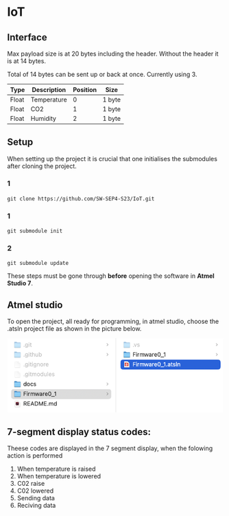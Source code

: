 # IoT

## Interface

Max payload size is at 20 bytes including the header.
Without the header it is at 14 bytes.

Total of 14 bytes can be sent up or back at once.
Currently using 3.

| Type  | Description | Position | Size   |
| ----- | ----------- | -------- | ------ |
| Float | Temperature | 0        | 1 byte |
| Float | CO2         | 1        | 1 byte |
| Float | Humidity    | 2        | 1 byte |

## Setup

When setting up the project it is crucial that one initialises the submodules after cloning the project.

### 1

```git
git clone https://github.com/SW-SEP4-S23/IoT.git
```

### 1

```git
git submodule init
```

### 2

```git
git submodule update
```

These steps must be gone through **before** opening the software in **Atmel Studio 7**.

## Atmel studio

To open the project, all ready for programming, in atmel studio, choose the .atsln project file as shown in the picture below.

![example](docs/pic/exampleImg.jpg)

## 7-segment display status codes:

Theese codes are displayed in the 7 segment display, when the folowing action is performed

1. When temperature is raised
2. When temperature is lowered
3. C02 raise
4. C02 lowered
5. Sending data
6. Reciving data
